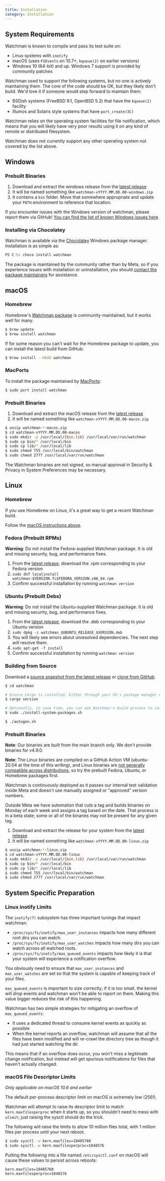 ```yaml
---
title: Installation
category: Installation
---
```


## System Requirements

Watchman is known to compile and pass its test suite on:

- <i class="fa fa-linux"></i> Linux systems with <code>inotify</code>
- <i class="fa fa-apple"></i> macOS (uses <code>FSEvents</code> on 10.7+,
  <code>kqueue(2)</code> on earlier versions)
- <i class="fa fa-windows"></i> Windows 10 (64-bit) and up. Windows 7 support is
  provided by community patches

Watchman used to support the following systems, but no one is actively
maintaining them. The core of the code should be OK, but they likely don't
build. We'd love it if someone would step forward to maintain them:

- BSDish systems (FreeBSD 9.1, OpenBSD 5.2) that have the `kqueue(2)` facility
- Illumos and Solaris style systems that have `port_create(3C)`

Watchman relies on the operating system facilities for file notification, which
means that you will likely have very poor results using it on any kind of remote
or distributed filesystem.

Watchman does not currently support any other operating system not covered by
the list above.

## Windows

### Prebuilt Binaries

1. Download and extract the windows release from the
   [latest release](https://github.com/facebook/watchman/releases/latest)
2. It will be named something like `watchman-vYYYY.MM.DD.00-windows.zip`
3. It contains a `bin` folder. Move that somewhere appropriate and update your
   `PATH` environment to reference that location.

If you encounter issues with the Windows version of watchman, please report them
via GitHub!
[You can find the list of known Windows issues here](https://github.com/facebook/watchman/issues?utf8=%E2%9C%93&q=is%3Aopen+Windows).

### Installing via Chocolatey

Watchman is available via the
[Chocolatey](https://community.chocolatey.org/packages/watchman) Windows package
manager. Installation is as simple as:

```powershell
PS C:\> choco install watchman
```

The package is maintained by the community rather than by Meta, so if you
experience issues with installation or uninstallation, you should
[contact the package maintainers](https://chocolatey.org/packages/watchman/ContactOwners)
for assistance.

## macOS

### <a name="homebrew-instructions"></a> Homebrew

Homebrew's [Watchman package](https://formulae.brew.sh/formula/watchman#default)
is community-maintained, but it works well for many.

```sh
$ brew update
$ brew install watchman
```

If for some reason you can't wait for the Homebrew package to update, you can
install the latest build from GitHub:

```sh
$ brew install --HEAD watchman
```

### <a name="macports"></a> MacPorts

To install the package maintained by
[MacPorts](https://ports.macports.org/port/watchman/):

```bash
$ sudo port install watchman
```

### Prebuilt Binaries

1. Download and extract the macOS release from the
   [latest release](https://github.com/facebook/watchman/releases/latest)
2. It will be named something like `watchman-vYYYY.MM.DD.00-macos.zip`

```bash
$ unzip watchman-*-macos.zip
$ cd watchman-vYYYY.MM.DD.00-macos
$ sudo mkdir -p /usr/local/{bin,lib} /usr/local/var/run/watchman
$ sudo cp bin/* /usr/local/bin
$ sudo cp lib/* /usr/local/lib
$ sudo chmod 755 /usr/local/bin/watchman
$ sudo chmod 2777 /usr/local/var/run/watchman
```

The Watchman binaries are not signed, so manual approval in Security & Privacy
in System Preferences may be necessary.

## Linux

### Homebrew

If you use Homebrew on Linux, it's a great way to get a recent Watchman build.

Follow the [macOS instructions above](#homebrew-instructions).

### Fedora (Prebuilt RPMs)

**Warning**: Do not install the Fedora-supplied Watchman package. It is old and
missing security, bug, and performance fixes.

1. From the
   [latest release](https://github.com/facebook/watchman/releases/latest),
   download the .rpm corresponding to your Fedora version
2. `sudo dnf localinstall watchman-$VERSION.fc$FEDORA_VERSION.x86_64.rpm`
3. Confirm successful installation by running `watchman version`

### Ubuntu (Prebuilt Debs)

**Warning**: Do not install the Ubuntu-supplied Watchman package. It is old and
missing security, bug, and performance fixes.

1. From the
   [latest release](https://github.com/facebook/watchman/releases/latest),
   download the .deb corresponding to your Ubuntu version
2. `sudo dpkg -i watchman_$UBUNTU_RELEASE_$VERSION.deb`
3. You will likely see errors about unresolved dependencies. The next step will
   resolve them.
4. `sudo apt-get -f install`
5. Confirm successful installation by running `watchman version`

### <a name="building-from-source"></a> Building from Source

Download a
[source snapshot from the latest release](https://github.com/facebook/watchman/releases/latest)
or [clone from GitHub](https://github.com/facebook/watchman/).

```bash
$ cd watchman

# Ensure Cargo is installed. Either through your OS's package manager or https://rustup.rs/
$ cargo version

# Optionally, to save time, you can ask Watchman's build process to install system dependencies
$ sudo ./install-system-packages.sh

$ ./autogen.sh
```

### Prebuilt Binaries

**Note**: Our binaries are built from the main branch only. We don't provide
binaries for v4.9.0.

**Note**: The Linux binaries are compiled on a GitHub Action VM (ubuntu-20.04 at
the time of this writing), and Linux binaries are
[not generally compatible across distributions](https://github.com/facebook/watchman/issues/1019),
so try the prebuilt Fedora, Ubuntu, or Homebrew packages first.

Watchman is continuously deployed as it passes our internal test validation
inside Meta and doesn't use manually assigned or "approved" version numbers.

Outside Meta we have automation that cuts a tag and builds binaries on Monday of
each week and assigns a tag based on the date. That process is in a beta state;
some or all of the binaries may not be present for any given tag.

1. Download and extract the release for your system from the
   [latest release](https://github.com/facebook/watchman/releases/latest)
2. It will be named something like `watchman-vYYYY.MM.DD.00-linux.zip`

```bash
$ unzip watchman-*-linux.zip
$ cd watchman-vYYYY.MM.DD.00-linux
$ sudo mkdir -p /usr/local/{bin,lib} /usr/local/var/run/watchman
$ sudo cp bin/* /usr/local/bin
$ sudo cp lib/* /usr/local/lib
$ sudo chmod 755 /usr/local/bin/watchman
$ sudo chmod 2777 /usr/local/var/run/watchman
```

## System Specific Preparation

### Linux inotify Limits

The `inotify(7)` subsystem has three important tunings that impact watchman.

- `/proc/sys/fs/inotify/max_user_instances` impacts how many different root dirs
  you can watch.
- `/proc/sys/fs/inotify/max_user_watches` impacts how many dirs you can watch
  across all watched roots.
- `/proc/sys/fs/inotify/max_queued_events` impacts how likely it is that your
  system will experience a notification overflow.

You obviously need to ensure that `max_user_instances` and `max_user_watches`
are set so that the system is capable of keeping track of your files.

`max_queued_events` is important to size correctly; if it is too small, the
kernel will drop events and watchman won't be able to report on them. Making
this value bigger reduces the risk of this happening.

Watchman has two simple strategies for mitigating an overflow of
`max_queued_events`:

- It uses a dedicated thread to consume kernel events as quickly as possible
- When the kernel reports an overflow, watchman will assume that all the files
  have been modified and will re-crawl the directory tree as though it had just
  started watching the dir.

This means that if an overflow does occur, you won't miss a legitimate change
notification, but instead will get spurious notifications for files that haven't
actually changed.

### macOS File Descriptor Limits

_Only applicable on macOS 10.6 and earlier_

The default per-process descriptor limit on macOS is extremely low (256!).

Watchman will attempt to raise its descriptor limit to match
`kern.maxfilesperproc` when it starts up, so you shouldn't need to mess with
`ulimit`; just raising the sysctl should do the trick.

The following will raise the limits to allow 10 million files total, with 1
million files per process until your next reboot.

```bash
$ sudo sysctl -w kern.maxfiles=10485760
$ sudo sysctl -w kern.maxfilesperproc=1048576
```

Putting the following into a file named `/etc/sysctl.conf` on macOS will cause
these values to persist across reboots:

```
kern.maxfiles=10485760
kern.maxfilesperproc=1048576
```
